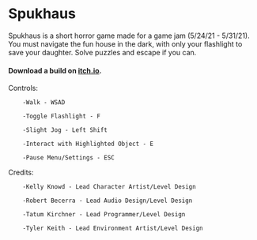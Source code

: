 # Spukhaus
Spukhaus is a short horror game made for a game jam (5/24/21 - 5/31/21).
You must navigate the fun house in the dark, with only your flashlight to save your daughter. Solve puzzles and escape if you can.

#### Download a build on [itch.io](https://tatumkirchner.itch.io/spukhaus).

Controls:

        -Walk - WSAD
  
        -Toggle Flashlight - F
  
        -Slight Jog - Left Shift
  
        -Interact with Highlighted Object - E
  
        -Pause Menu/Settings - ESC        
  
Credits:

        -Kelly Knowd - Lead Character Artist/Level Design
  
        -Robert Becerra - Lead Audio Design/Level Design
  
        -Tatum Kirchner - Lead Programmer/Level Design
  
        -Tyler Keith - Lead Environment Artist/Level Design
